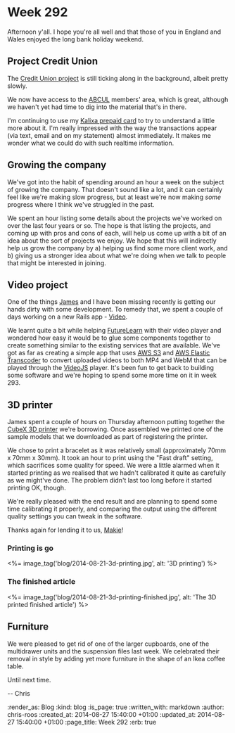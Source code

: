 Week 292
========

Afternoon y'all. I hope you're all well and that those of you in England and Wales enjoyed the long bank holiday weekend.

## Project Credit Union

The [Credit Union project][] is still ticking along in the background, albeit pretty slowly.

We now have access to the [ABCUL][] members' area, which is great, although we haven't yet had time to dig into the material that's in there.

I'm continuing to use my [Kalixa prepaid card][] to try to understand a little more about it. I'm really impressed with the way the transactions appear (via text, email and on my statement) almost immediately. It makes me wonder what we could do with such realtime information.

## Growing the company

We've got into the habit of spending around an hour a week on the subject of growing the company. That doesn't sound like a lot, and it can certainly feel like we're making slow progress, but at least we're now making _some_ progress where I think we've struggled in the past.

We spent an hour listing some details about the projects we've worked on over the last four years or so. The hope is that listing the projects, and coming up with pros and cons of each, will help us come up with a bit of an idea about the sort of projects we enjoy. We hope that this will indirectly help us grow the company by a) helping us find some more client work, and b) giving us a stronger idea about what we're doing when we talk to people that might be interested in joining.

## Video project

One of the things [James][] and I have been missing recently is getting our hands dirty with some development. To remedy that, we spent a couple of days working on a new Rails app - [Video][].

We learnt quite a bit while helping [FutureLearn][] with their video player and wondered how easy it would be to glue some components together to create something similar to the existing services that are available. We've got as far as creating a simple app that uses [AWS S3][] and [AWS Elastic Transcoder][] to convert uploaded videos to both MP4 and WebM that can be played through the [VideoJS][] player. It's been fun to get back to building some software and we're hoping to spend some more time on it in week 293.

## 3D printer

James spent a couple of hours on Thursday afternoon putting together the [CubeX 3D printer][] we're borrowing. Once assembled we printed one of the sample models that we downloaded as part of registering the printer.

We chose to print a bracelet as it was relatively small (approximately 70mm x 70mm x 30mm). It took an hour to print using the "Fast draft" setting, which sacrifices some quality for speed. We were a little alarmed when it started printing as we realised that we hadn't calibrated it quite as carefully as we might've done. The problem didn't last too long before it started printing OK, though.

We're really pleased with the end result and are planning to spend some time calibrating it properly, and comparing the output using the different quality settings you can tweak in the software.

Thanks again for lending it to us, [Makie][]!

### Printing is go

<%= image_tag('blog/2014-08-21-3d-printing.jpg', alt: '3D printing') %>

### The finished article

<%= image_tag('blog/2014-08-21-3d-printing-finished.jpg', alt: 'The 3D printed finished article') %>

## Furniture

We were pleased to get rid of one of the larger cupboards, one of the multidrawer units and the suspension files last week. We celebrated their removal in style by adding yet more furniture in the shape of an Ikea coffee table.

Until next time.

-- Chris

[ABCUL]: http://www.abcul.org/home
[AWS S3]: http://aws.amazon.com/s3/
[AWS Elastic Transcoder]: http://aws.amazon.com/elastictranscoder/
[Credit Union project]: https://github.com/freerange/bank/wiki
[CubeX 3D printer]: http://www.3dsystems.com/3d-printers/personal/cubex
[FutureLearn]: https://www.futurelearn.com/
[James]: /james-mead
[Kalixa prepaid card]: https://www.kalixa.com/Pay
[Makie]: http://makie.me/
[Video]: https://github.com/freerange/video
[VideoJS]: http://www.videojs.com/

:render_as: Blog
:kind: blog
:is_page: true
:written_with: markdown
:author: chris-roos
:created_at: 2014-08-27 15:40:00 +01:00
:updated_at: 2014-08-27 15:40:00 +01:00
:page_title: Week 292
:erb: true
